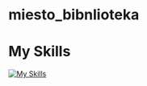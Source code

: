 # miesto_bibnlioteka

# My Skills

[![My Skills](https://skillicons.dev/icons?i=js,html,css,react)](https://skillicons.dev)
